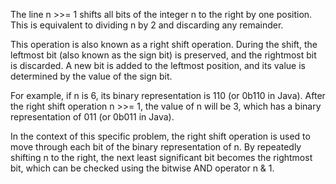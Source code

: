 The line n >>= 1 shifts all bits of the integer n to the right by one position. This is equivalent to dividing n by 2 and discarding any remainder.

This operation is also known as a right shift operation. During the shift, the leftmost bit (also known as the sign bit) is preserved, and the rightmost bit is discarded. A new bit is added to the leftmost position, and its value is determined by the value of the sign bit.

For example, if n is 6, its binary representation is 110 (or 0b110 in Java). After the right shift operation n >>= 1, the value of n will be 3, which has a binary representation of 011 (or 0b011 in Java).

In the context of this specific problem, the right shift operation is used to move through each bit of the binary representation of n. By repeatedly shifting n to the right, the next least significant bit becomes the rightmost bit, which can be checked using the bitwise AND operator n & 1.
